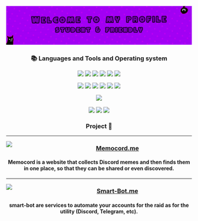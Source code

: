 
<img src="https://raw.githubusercontent.com/Anatik572/Anatik572/main/banner_top.png">

<div align="center">

### 📚 Languages and Tools and Operating system

<p align="center">
<img src="https://img.shields.io/badge/php-%23777BB4.svg?style=for-the-badge&logo=php&logoColor=white">
<img src="https://img.shields.io/badge/Gmod%20Lua-4f33ff?style=for-the-badge&logo=lua&logoColor=white">
<img src="https://img.shields.io/badge/javascript-%23323330.svg?style=for-the-badge&logo=javascript&logoColor=%23F7DF1E">
<img src="https://img.shields.io/badge/html5-%23E34F26.svg?style=for-the-badge&logo=html5&logoColor=white">
<img src="https://img.shields.io/badge/css3-%231572B6.svg?style=for-the-badge&logo=css3&logoColor=white">
<img src="https://img.shields.io/badge/node.js-6DA55F?style=for-the-badge&logo=node.js&logoColor=white">
</p>
 
<p align="center">
<img src="https://img.shields.io/badge/jquery-%230769AD.svg?style=for-the-badge&logo=jquery&logoColor=white">
<img src="https://img.shields.io/badge/Electron-191970?style=for-the-badge&logo=Electron&logoColor=white">
<img src="https://img.shields.io/badge/express.js-%23404d59.svg?style=for-the-badge&logo=express&logoColor=%2361DAFB">
<img src="https://img.shields.io/badge/bootstrap-%23563D7C.svg?style=for-the-badge&logo=bootstrap&logoColor=white">
<img src="https://img.shields.io/badge/puppeteer-0d2f26?style=for-the-badge&logo=puppeteer">
<img src="https://img.shields.io/badge/npm-%23CB3837.svg?&style=for-the-badge&logo=npm&logoColor=white">
</p>
 
<p align="center">
<img src="https://img.shields.io/badge/Visual%20Studio%20Code-0078d7.svg?style=for-the-badge&logo=visual-studio-code&logoColor=white">
</p>

<p align="center">
<img src="https://img.shields.io/badge/Ubuntu-E95420?style=for-the-badge&logo=ubuntu&logoColor=white">
<img src="https://img.shields.io/badge/Debian-D70A53?style=for-the-badge&logo=debian&logoColor=white">
<img src="https://img.shields.io/badge/Windows-0078D6?style=for-the-badge&logo=windows&logoColor=white">
</p>

### Project 🥸

<div>
 <hr>
  <img width="100" align="left" src="https://memocord.me/cdn/img/favicon.jpg">
                                                                            
  <a href="https://memocord.me"><h3>Memocord.me</h3></a>
  <h4>Memocord is a website that collects Discord memes and then finds them in one place, so that they can be shared or even discovered.</h4>
 <hr>
  <img width="100" align="left" src="https://img.icons8.com/fluency/50/000000/brain.png">
                                                                            
  <a href="https://smart-bot.me"><h3>Smart-Bot.me</h3></a>
  <h4>smart-bot are services to automate your accounts for the raid as for the utility (Discord, Telegram, etc).</h4>     
</div>


